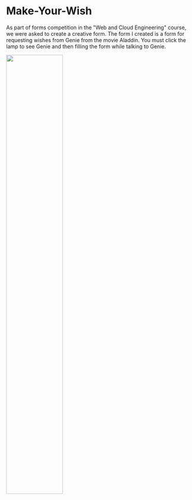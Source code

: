 # Make-Your-Wish

As part of forms competition in the "Web and Cloud Engineering" course, we were asked to create a creative form.
The form I created is a form for requesting wishes from Genie from the movie Aladdin.
You must click the lamp to see Genie and then filling the form while talking to Genie.

<img src="https://i.imgur.com/rJf9Okp.gif" width="55%" height="55%"></img>

